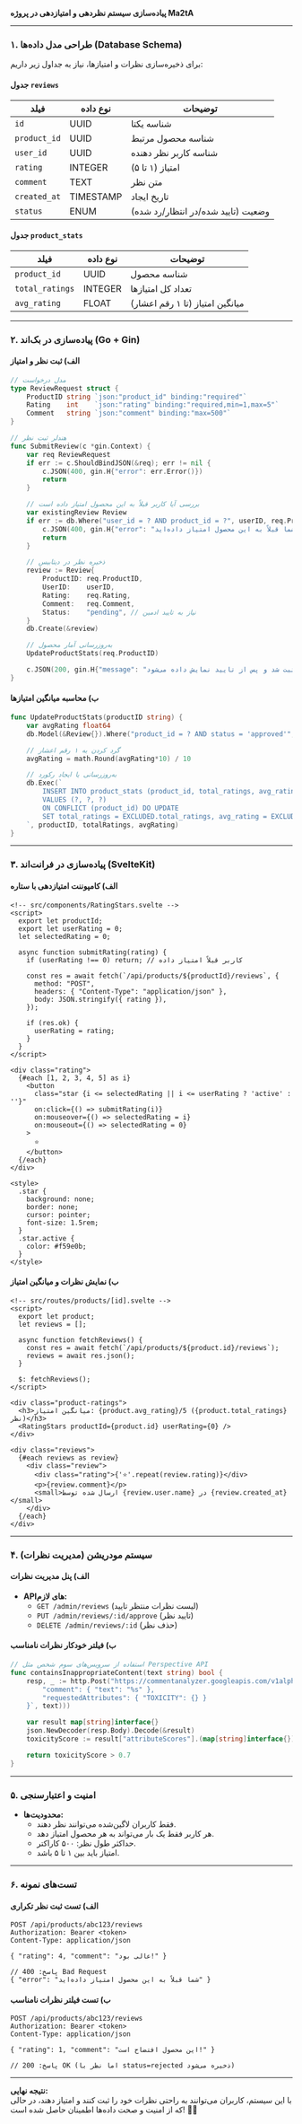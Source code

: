 **پیاده‌سازی سیستم نظردهی و امتیازدهی در پروژه Ma2tA**  

---

### **۱. طراحی مدل داده‌ها (Database Schema)**  
برای ذخیره‌سازی نظرات و امتیازها، نیاز به جداول زیر داریم:

#### **جدول `reviews`**  
| فیلد         | نوع داده     | توضیحات                     |  
|--------------|-------------|----------------------------|  
| `id`         | UUID        | شناسه یکتا                 |  
| `product_id` | UUID        | شناسه محصول مرتبط          |  
| `user_id`    | UUID        | شناسه کاربر نظر دهنده      |  
| `rating`     | INTEGER     | امتیاز (۱ تا ۵)            |  
| `comment`    | TEXT        | متن نظر                    |  
| `created_at` | TIMESTAMP   | تاریخ ایجاد                |  
| `status`     | ENUM        | وضعیت (تایید شده/در انتظار/رد شده) |  

#### **جدول `product_stats`**  
| فیلد            | نوع داده     | توضیحات                     |  
|-----------------|-------------|----------------------------|  
| `product_id`    | UUID        | شناسه محصول                |  
| `total_ratings` | INTEGER     | تعداد کل امتیازها          |  
| `avg_rating`    | FLOAT       | میانگین امتیاز (تا ۱ رقم اعشار) |  

---

### **۲. پیاده‌سازی در بک‌اند (Go + Gin)**  

#### **الف) ثبت نظر و امتیاز**  
```go  
// مدل درخواست  
type ReviewRequest struct {  
    ProductID string `json:"product_id" binding:"required"`  
    Rating    int    `json:"rating" binding:"required,min=1,max=5"`  
    Comment   string `json:"comment" binding:"max=500"`  
}  

// هندلر ثبت نظر  
func SubmitReview(c *gin.Context) {  
    var req ReviewRequest  
    if err := c.ShouldBindJSON(&req); err != nil {  
        c.JSON(400, gin.H{"error": err.Error()})  
        return  
    }  

    // بررسی آیا کاربر قبلاً به این محصول امتیاز داده است  
    var existingReview Review  
    if err := db.Where("user_id = ? AND product_id = ?", userID, req.ProductID).First(&existingReview).Error; err == nil {  
        c.JSON(400, gin.H{"error": "شما قبلاً به این محصول امتیاز داده‌اید"})  
        return  
    }  

    // ذخیره نظر در دیتابیس  
    review := Review{  
        ProductID: req.ProductID,  
        UserID:    userID,  
        Rating:    req.Rating,  
        Comment:   req.Comment,  
        Status:    "pending", // نیاز به تایید ادمین  
    }  
    db.Create(&review)  

    // به‌روزرسانی آمار محصول  
    UpdateProductStats(req.ProductID)  

    c.JSON(200, gin.H{"message": "نظر شما با موفقیت ثبت شد و پس از تایید نمایش داده می‌شود"})  
}  
```  

#### **ب) محاسبه میانگین امتیازها**  
```go  
func UpdateProductStats(productID string) {  
    var avgRating float64  
    db.Model(&Review{}).Where("product_id = ? AND status = 'approved'", productID).Select("AVG(rating)").Row().Scan(&avgRating)  

    // گرد کردن به ۱ رقم اعشار  
    avgRating = math.Round(avgRating*10) / 10  

    // به‌روزرسانی یا ایجاد رکورد  
    db.Exec(`  
        INSERT INTO product_stats (product_id, total_ratings, avg_rating)  
        VALUES (?, ?, ?)  
        ON CONFLICT (product_id) DO UPDATE  
        SET total_ratings = EXCLUDED.total_ratings, avg_rating = EXCLUDED.avg_rating  
    `, productID, totalRatings, avgRating)  
}  
```  

---

### **۳. پیاده‌سازی در فرانت‌اند (SvelteKit)**  

#### **الف) کامپوننت امتیازدهی با ستاره**  
```svelte  
<!-- src/components/RatingStars.svelte -->  
<script>  
  export let productId;  
  export let userRating = 0;  
  let selectedRating = 0;  

  async function submitRating(rating) {  
    if (userRating !== 0) return; // کاربر قبلاً امتیاز داده  

    const res = await fetch(`/api/products/${productId}/reviews`, {  
      method: "POST",  
      headers: { "Content-Type": "application/json" },  
      body: JSON.stringify({ rating }),  
    });  

    if (res.ok) {  
      userRating = rating;  
    }  
  }  
</script>  

<div class="rating">  
  {#each [1, 2, 3, 4, 5] as i}  
    <button  
      class="star {i <= selectedRating || i <= userRating ? 'active' : ''}"  
      on:click={() => submitRating(i)}  
      on:mouseover={() => selectedRating = i}  
      on:mouseout={() => selectedRating = 0}  
    >  
      ⭐  
    </button>  
  {/each}  
</div>  

<style>  
  .star {  
    background: none;  
    border: none;  
    cursor: pointer;  
    font-size: 1.5rem;  
  }  
  .star.active {  
    color: #f59e0b;  
  }  
</style>  
```  

#### **ب) نمایش نظرات و میانگین امتیاز**  
```svelte  
<!-- src/routes/products/[id].svelte -->  
<script>  
  export let product;  
  let reviews = [];  

  async function fetchReviews() {  
    const res = await fetch(`/api/products/${product.id}/reviews`);  
    reviews = await res.json();  
  }  

  $: fetchReviews();  
</script>  

<div class="product-ratings">  
  <h3>میانگین امتیاز: {product.avg_rating}/5 ({product.total_ratings} نظر)</h3>  
  <RatingStars productId={product.id} userRating={0} />  
</div>  

<div class="reviews">  
  {#each reviews as review}  
    <div class="review">  
      <div class="rating">{'⭐'.repeat(review.rating)}</div>  
      <p>{review.comment}</p>  
      <small>ارسال شده توسط {review.user.name} در {review.created_at}</small>  
    </div>  
  {/each}  
</div>  
```  

---

### **۴. سیستم مودریشن (مدیریت نظرات)**  

#### **الف) پنل مدیریت نظرات**  
- **APIهای لازم:**  
  - `GET /admin/reviews` (لیست نظرات منتظر تایید)  
  - `PUT /admin/reviews/:id/approve` (تایید نظر)  
  - `DELETE /admin/reviews/:id` (حذف نظر)  

#### **ب) فیلتر خودکار نظرات نامناسب**  
```go  
// استفاده از سرویس‌های سوم شخص مثل Perspective API  
func containsInappropriateContent(text string) bool {  
    resp, _ := http.Post("https://commentanalyzer.googleapis.com/v1alpha1/comments:analyze", "application/json", bytes.NewBufferString(fmt.Sprintf(`{  
        "comment": { "text": "%s" },  
        "requestedAttributes": { "TOXICITY": {} }  
    }`, text)))  

    var result map[string]interface{}  
    json.NewDecoder(resp.Body).Decode(&result)  
    toxicityScore := result["attributeScores"].(map[string]interface{})["TOXICITY"].(map[string]interface{})["summaryScore"].(map[string]interface{})["value"].(float64)  

    return toxicityScore > 0.7  
}  
```  

---

### **۵. امنیت و اعتبارسنجی**  
- **محدودیت‌ها:**  
  - فقط کاربران لاگین‌شده می‌توانند نظر دهند.  
  - هر کاربر فقط یک بار می‌تواند به هر محصول امتیاز دهد.  
  - حداکثر طول نظر: ۵۰۰ کاراکتر.  
  - امتیاز باید بین ۱ تا ۵ باشد.  

---

### **۶. تست‌های نمونه**  
#### **الف) تست ثبت نظر تکراری**  
```http  
POST /api/products/abc123/reviews  
Authorization: Bearer <token>  
Content-Type: application/json  

{ "rating": 4, "comment": "عالی بود!" }  

// پاسخ: 400 Bad Request  
{ "error": "شما قبلاً به این محصول امتیاز داده‌اید" }  
```  

#### **ب) تست فیلتر نظرات نامناسب**  
```http  
POST /api/products/abc123/reviews  
Authorization: Bearer <token>  
Content-Type: application/json  

{ "rating": 1, "comment": "این محصول افتضاح است!" }  

// پاسخ: 200 OK (اما نظر با status=rejected ذخیره می‌شود)  
```  

---

**نتیجه نهایی:**  
با این سیستم، کاربران می‌توانند به راحتی نظرات خود را ثبت کنند و امتیاز دهند، در حالی که از امنیت و صحت داده‌ها اطمینان حاصل شده است! 🌟📝